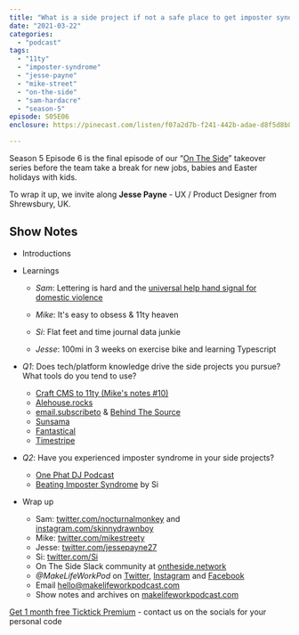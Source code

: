 ```yaml
---
title: "What is a side project if not a safe place to get imposter syndrome?"
date: "2021-03-22"
categories: 
  - "podcast"
tags: 
  - "11ty"
  - "imposter-syndrome"
  - "jesse-payne"
  - "mike-street"
  - "on-the-side"
  - "sam-hardacre"
  - "season-5"
episode: S05E06
enclosure: https://pinecast.com/listen/f07a2d7b-f241-442b-adae-d8f5d8b87554.mp3

---
```


Season 5 Episode 6 is the final episode of our “[On The Side](http://ontheside.network/)” takeover series before the team take a break for new jobs, babies and Easter holidays with kids.

To wrap it up, we invite along **Jesse Payne** - UX / Product Designer from Shrewsbury, UK.

## Show Notes

- Introductions
- Learnings
    
    - _Sam_: Lettering is hard and the [universal help hand signal for domestic violence](https://news.sky.com/story/the-simple-hand-signal-that-lets-people-know-youre-in-danger-and-other-ways-to-ask-for-help-12243563)
    - _Mike_: It's easy to obsess & 11ty heaven
    
    - _Si_: Flat feet and time journal data junkie
    - _Jesse_: 100mi in 3 weeks on exercise bike and learning Typescript
- _Q1_: Does tech/platform knowledge drive the side projects you pursue? What tools do you tend to use?
    - [Craft CMS to 11ty (Mike's notes #10)](https://www.mikestreety.co.uk/blog/notes-10/)
    - [Alehouse.rocks](https://alehouse.rocks/)
    - [email.subscribeto](https://email.subscribeto.at/) & [Behind The Source](https://www.behindthesource.co.uk/)
    - [Sunsama](https://sunsama.com)
    - [Fantastical](https://flexibits.com/fantastical)
    - [Timestripe](https://timestripe.com)
- _Q2_: Have you experienced imposter syndrome in your side projects?
    - [One Phat DJ Podcast](https://www.housefinesse.com/onephatdj/)
    - [Beating Imposter Syndrome](https://sijobling.com/talks/beating-imposter-syndrome-mkgn/) by Si
- Wrap up
    - Sam: [twitter.com/nocturnalmonkey](https://twitter.com/nocturnalmonkey) and [instagram.com/skinnydrawnboy](https://www.instagram.com/skinnydrawnboy/)
    - Mike: [twitter.com/mikestreety](https://twitter.com/mikestreety) 
    - Jesse: [twitter.com/jessepayne27](https://twitter.com/jessepayne27)
    - Si: [twitter.com/Si](https://twitter.com/Si) 
    - On The Side Slack community at [ontheside.network](http://ontheside.network)
    - _@MakeLifeWorkPod_ on [Twitter](http://twitter.com/MakeLifeWorkPod), [Instagram](http://instagram.com/MakeLifeWorkPod) and [Facebook](http://facebook.com/MakeLifeWorkPod)
    - Email hello@makelifeworkpodcast.com
    - Show notes and archives on [makelifeworkpodcast.com](https://makelifeworkpodcast.com)

[Get 1 month free Ticktick Premium](https://ticktick.com/r?c=dro4kuok) - contact us on the socials for your personal code
